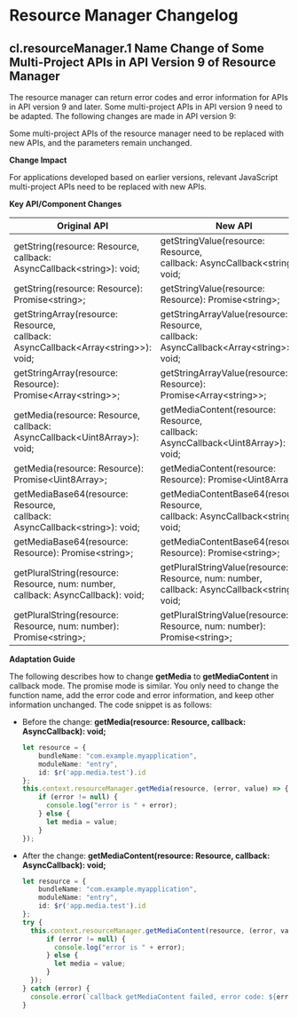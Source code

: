# Resource Manager Changelog

## cl.resourceManager.1 Name Change of Some Multi-Project APIs in API Version 9 of Resource Manager

The resource manager can return error codes and error information for APIs in API version 9 and later. Some multi-project APIs in API version 9 need to be adapted. The following changes are made in API version 9:

Some multi-project APIs of the resource manager need to be replaced with new APIs, and the parameters remain unchanged.

**Change Impact**

For applications developed based on earlier versions, relevant JavaScript multi-project APIs need to be replaced with new APIs.

**Key API/Component Changes**

| **Original API**                           | **New API**|
| ----------------                         | ------------ |
| getString(resource: Resource, <br>callback: AsyncCallback\<string>): void;   | getStringValue(resource: Resource, <br>callback: AsyncCallback\<string>): void;       |
| getString(resource: Resource): Promise\<string>;   | getStringValue(resource: Resource): Promise\<string>;       |
| getStringArray(resource: Resource, <br>callback: AsyncCallback\<Array\<string>>): void;    | getStringArrayValue(resource: Resource, <br>callback: AsyncCallback\<Array\<string>>): void;       |
| getStringArray(resource: Resource): Promise\<Array\<string>>;    | getStringArrayValue(resource: Resource): Promise\<Array\<string>>;       |
| getMedia(resource: Resource, <br>callback: AsyncCallback\<Uint8Array>): void;    | getMediaContent(resource: Resource, <br>callback: AsyncCallback\<Uint8Array>): void;       |
| getMedia(resource: Resource): Promise\<Uint8Array>;   | getMediaContent(resource: Resource): Promise\<Uint8Array>;       |
| getMediaBase64(resource: Resource, <br>callback: AsyncCallback\<string>): void;   | getMediaContentBase64(resource: Resource, <br>callback: AsyncCallback\<string>): void;       |
| getMediaBase64(resource: Resource): Promise\<string>;  | getMediaContentBase64(resource: Resource): Promise\<string>;       |
| getPluralString(resource: Resource, num: number, <br>callback: AsyncCallback<string>): void;   | getPluralStringValue(resource: Resource, num: number, <br>callback: AsyncCallback\<string>): void;       |
| getPluralString(resource: Resource, num: number): Promise\<string>;   | getPluralStringValue(resource: Resource, num: number): Promise\<string>;       |

**Adaptation Guide**

The following describes how to change **getMedia** to **getMediaContent** in callback mode. The promise mode is similar. You only need to change the function name, add the error code and error information, and keep other information unchanged. The code snippet is as follows:

- Before the change: **getMedia(resource: Resource, callback: AsyncCallback<Uint8Array>): void;**

  ```ts
  let resource = {
      bundleName: "com.example.myapplication",
      moduleName: "entry",
      id: $r('app.media.test').id
  };
  this.context.resourceManager.getMedia(resource, (error, value) => {
      if (error != null) {
        console.log("error is " + error);
      } else {
        let media = value;
      }
  });
  ```

- After the change: **getMediaContent(resource: Resource, callback: AsyncCallback<Uint8Array>): void;**

  ```ts
  let resource = {
      bundleName: "com.example.myapplication",
      moduleName: "entry",
      id: $r('app.media.test').id
  };
  try {
    this.context.resourceManager.getMediaContent(resource, (error, value) => {
        if (error != null) {
          console.log("error is " + error);
        } else {
          let media = value;
        }
    });
  } catch (error) {
    console.error(`callback getMediaContent failed, error code: ${error.code}, message: ${error.message}.`)
  }
  ```